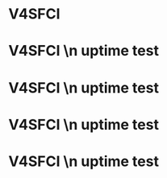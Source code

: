 # V4SFCI
# V4SFCI \n uptime test
# V4SFCI \n uptime test
# V4SFCI \n uptime test
# V4SFCI \n uptime test
